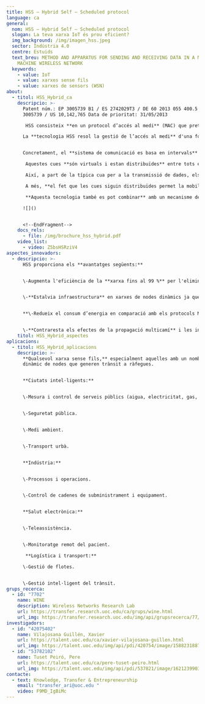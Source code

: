 ```yaml
---
title: HSS – Hybrid Self – Scheduled protocol
language: ca
general:
  nom: HSS – Hybrid Self – Scheduled protocol
  slogan: La teva xarxa IoT és prou eficient?
  img_background: /img/imagen_hss.jpeg
  sector: Indústria 4.0
  centre: Estuids
  text_breu: METHOD AND APPARATUS FOR SENDING AND RECEIVING DATA IN A MACHINE TO
    MACHINE WIRELESS NETWORK
  keywords:
    - value: IoT
    - value: xarxes sense fils
    - value: xarxes de sensors (WSN)
about:
  - titol: HSS_Hybrid_ca
    descripcio: >-
      Patent núm.: EP 3005739 B1 / ES 2742029T3 / DE 60 2013 055 400.5 / EP (GB)
      3005739 / US 10,142,765 Data de prioritat: 31/05/2013

       HSS consisteix **en un protocol d’accés al medi** (MAC) que pretén aprofitar els avantatges de les xarxes de sensor sense fils (WSN) i d’identificació per radiofreqüència (Radio Frequency IDentification -RFID) amb un accés determinista de tipus TDMA (Time Division Multiple Access) amb cua distribuïda (DQ, Distributed Queuing) i salt de canal (CH, Channel Hopping). 

      La **tecnologia HSS resol la gestió de l’accés al medi** d'una forma millorada respecte dels protocols existents. 


      Concretament, el **sistema de comunicació es basa en intervals** de temps amb la incorporació de dues cues per a la gestió dels paquets, una per a la transmissió de dades i l’altra per a la resolució de col·lisions.

       Aquestes cues **són virtuals i estan distribuïdes** entre tots els nodes que formen la xarxa, és a dir, cada node de la xarxa coneix la mida actual de les cues i la seva posició relativa en cadascuna d’elles.

       Així, a part de la típica cua per a la transmissió de dades, els nodes utilitzen la segona cua per **resoldre els problemes de col·lisió:** els nodes s’ordenen de manera que al proper interval de temps només resoldran les col·lisions del primer node de la cua, cosa que redueix substancialment el nombre de col·lisions i, per tant, millora l’eficiència del sistema.

       A més, **el fet que les cues siguin distribuïdes permet la mobilitat dels nodes** sense haver de suportar el sobrecost que suposen la creació i distribució de la planificació de les comunicacions cada cop que hi ha un canvi en la configuració de la xarxa.

       **Aquesta tecnologia també es pot combinar** amb un mecanisme de salt de canal per millorar la robustesa de la xarxa enfront dels efectes negatius de la propagació multicamí i de les interferències, fet que incrementa encara més la millora de l’eficiència energètica.

      ![]()


      <!--EndFragment-->
    docs_rels:
      - file: /img/brochure_hss_hybrid.pdf
    video_list:
      - video: Z5bsHSRziV4
aspectes_innovadors:
  - descripcio: >-
      HSS proporciona els **avantatges següents:** 


      \-Augmenta l'eficiència de la **xarxa fins al 99 %** per l'eliminació de col·lisions de paquets de dades mitjançant la distribució de nodes en un sistema de doble cua.


      \-**Estalvia infraestructura** en xarxes de nodes dinàmics ja que no cal cap mecanisme de planificació. -L'eficiència de la xarxa no depèn del nombre de nodes que tingui. 


      **\-Redueix el consum d’energia en comparació amb els protocols MAC** de xarxa aleatoris. 


      \-**Contraresta els efectes de la propagació multicamí** i les interferències de xarxes contigües amb el mecanisme de salt de freqüència.
    titol: HSS_Hybrid_aspectes 
aplicacions:
  - titol: HSS_Hybrid_aplicacions
    descripcio: >-
      **Qualsevol xarxa sense fils,** especialment aquelles amb un nombre
      dinàmic de nodes que generen trànsit a ràfegues. 


      **Ciutats intel·ligents:** 


      \-Mesura i control de serveis públics (aigua, electricitat, gas, etc.).


      \-Seguretat pública.


      \-Medi ambient. 


      \-Transport urbà. 


      **Indústria:** 


      \-Processos i operacions. 


      \-Control de cadenes de subministrament i equipament. 


      **Salut electrònica:**


      \-Teleassistència. 


      \-Monitoratge remot del pacient.

       **Logística i transport:** 

      \-Gestió de flotes. 


      \-Gestió intel·ligent del trànsit.
grups_recerca:
  - id: "7702"
    name: WINE
    description: Wireless Networks Research Lab
    url: https://transfer.research.uoc.edu/ca/grups/wine.html
    url_img: https://transfer.research.uoc.edu/img/api/grupsrecerca/77/image/1594216262171
investigadors:
  - id: "42075402"
    name: Vilajosana Guillén, Xavier
    url: https://talent.uoc.edu/ca/xavier-vilajosana-guillen.html
    url_img: https://talent.uoc.edu/img/api/pdi/420754/image/1588231887989
  - id: "53782102"
    name: Tuset Peiró, Pere
    url: https://talent.uoc.edu/ca/pere-tuset-peiro.html
    url_img: https://talent.uoc.edu/img/api/pdi/537821/image/1621239903960
contacte:
  - text: Knowledge, Transfer & Entrepreneurship
    email: "transfer_ari@uoc.edu "
    video: F9MD_IgBiMc
---
```

